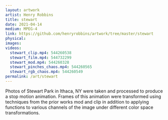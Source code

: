 ```yaml
---
layout: artwork
artist: Henry Robbins
title: stewart
date: 2021-04-14
medium: MPEG-4
link: https://github.com/henryrobbins/artwork/tree/master/stewart
physical:
images:
videos:
  stewart_clip.mp4: 544260538
  stewart_film.mp4: 544732299
  stewart_mod.mp4: 544260328
  stewart_pinches_chaos.mp4: 544260565
  stewart_rgb_chaos.mp4: 544260549
permalink: /art/stewart
---
```

Photos of Stewart Park in Ithaca, NY were taken and processed to produce a stop
motion animation. Frames of this animation were transformed using techniques
from the prior works mod and clip in addition to applying functions to various
channels of the image under different color space transformations.
